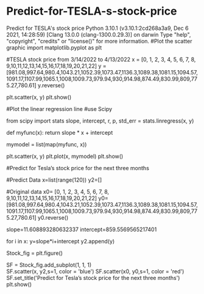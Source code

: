 # Predict-for-TESLA-s-stock-price
Predict for TESLA's stock price
Python 3.10.1 (v3.10.1:2cd268a3a9, Dec  6 2021, 14:28:59) [Clang 13.0.0 (clang-1300.0.29.3)] on darwin
Type "help", "copyright", "credits" or "license()" for more information.
#Plot the scatter graphic
import matplotlib.pyplot as plt

#TESLA stock price from 3/14/2022 to 4/13/2022
x = [0, 1, 2, 3, 4, 5, 6, 7, 8, 9,10,11,12,13,14,15,16,17,18,19,20,21,22]
y = [981.08,997.64,980.4,1043.21,1052.39,1073.47,1136.3,1089.38,1081.15,1094.57,1091.17,1107.99,1065.1,1008,1009.73,979.94,930,914.98,874.49,830.99,809,775.27,780.61]
y.reverse()

plt.scatter(x, y)
plt.show()

#Plot the linear regression line
#use Scipy

from scipy import stats
slope, intercept, r, p, std_err = stats.linregress(x, y)

def myfunc(x):
    return slope * x + intercept

mymodel = list(map(myfunc, x))

plt.scatter(x, y)
plt.plot(x, mymodel)
plt.show()

#Predict for Tesla’s stock price for the next three months

#Predict Data
x=list(range(120))
y2=[]

#Original data
x0= [0, 1, 2, 3, 4, 5, 6, 7, 8, 9,10,11,12,13,14,15,16,17,18,19,20,21,22]
y0= [981.08,997.64,980.4,1043.21,1052.39,1073.47,1136.3,1089.38,1081.15,1094.57,1091.17,1107.99,1065.1,1008,1009.73,979.94,930,914.98,874.49,830.99,809,775.27,780.61]
y0.reverse()

slope=11.608893280632337
intercept=859.5569565217401 

for i in x:
    y=slope*i+intercept
    y2.append(y)
    

Stock_fig = plt.figure()

SF = Stock_fig.add_subplot(1, 1, 1)  
SF.scatter(x, y2,s=1, color = 'blue')
SF.scatter(x0, y0,s=1, color = 'red')
SF.set_title('Predict for Tesla’s stock price for the next three months')
plt.show()
